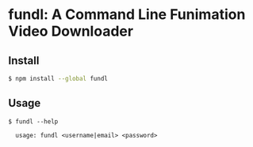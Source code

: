 # fundl: A Command Line Funimation Video Downloader


## Install

```bash
$ npm install --global fundl
```


## Usage

```
$ fundl --help

  usage: fundl <username|email> <password>
```
